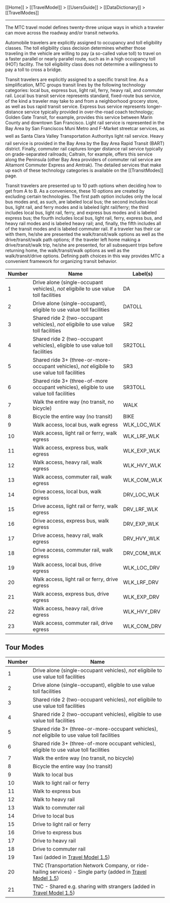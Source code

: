 [[Home]] > [[TravelModel]] > [[UsersGuide]] > [[DataDictionary]] > [[TravelModes]]

***

The MTC travel model defines twenty-three unique ways in which a traveler can move across the roadway and/or transit networks.

Automobile travelers are explicitly assigned to occupancy and toll eligibility classes. The toll eligibility class decision determines whether those traveling in the vehicle are willing to pay (a so-called value toll) to travel on a faster parallel or nearly parallel route, such as in a high occupancy toll (HOT) facility. The toll eligibility class does not determine a willingness to pay a toll to cross a bridge.

Transit travelers are explicitly assigned to a specific transit line. As a simplification, MTC groups transit lines by the following technology categories: local bus, express bus, light rail, ferry, heavy rail, and commuter rail. Local bus transit service represents standard, fixed-route bus service, of the kind a traveler may take to and from a neighborhood grocery store, as well as bus rapid transit service. Express bus service represents longer-distance service typically provided in over-the-road coach technology; Golden Gate Transit, for example, provides this service between Marin County and downtown San Francisco. Light rail service is represented in the Bay Area by San Franciscos Muni Metro and F-Market streetcar services, as well as Santa Clara Valley Transportation Authoritys light rail service. Heavy rail service is provided in the Bay Area by the Bay Area Rapid Transit (BART) district. Finally, commuter rail captures longer distance rail service typically on grade-separated railroads; Caltrain, for example, offers this service along the Peninsula (other Bay Area providers of commuter rail service are Altamont Commuter Express and Amtrak). The detailed services that make up each of these technology categories is available on the [[TransitModes]] page.

Transit travelers are presented up to 10 path options when deciding how to get from A to B. As a convenience, these 10 options are created by excluding certain technologies. The first path option includes only the local bus modes and, as such, are labeled local bus; the second includes local bus, light rail, and ferry modes and is labeled light rail/ferry; the third includes local bus, light rail, ferry, and express bus modes and is labeled express bus; the fourth includes local bus, light rail, ferry, express bus, and heavy rail modes and is labeled heavy rail; and, finally, the fifth includes all of the transit modes and is labeled commuter rail. If a traveler has their car with them, he/she are presented the walk/transit/walk options as well as the drive/transit/walk path options; if the traveler left home making a drive/transit/walk trip, he/she are presented, for all subsequent trips before returning home, the walk/transit/walk options as well as the walk/transit/drive options. Defining path choices in this way provides MTC a convenient framework for organizing transit behavior.

| Number | Name | Label(s) |
|---|----|---|
| 1 | Drive alone (single-occupant vehicles), <em>not </em>eligibile to use value toll facilities | DA |
| 2 | Drive alone (single-occupant), eligible to use value toll facilities | DATOLL |
| 3 | Shared ride 2 (two-occupant vehicles), <em>not </em>eligibile to use value toll facilities | SR2 |
| 4 | Shared ride 2 (two-occupant vehicles), eligible to use value toll facilities | SR2TOLL |
| 5 | Shared ride 3+ (three-or-more-occupant vehicles), <em>not </em>eligibile to use value toll facilities | SR3 |
| 6 | Shared ride 3+ (three-of-more occupant vehicles), eligible to use value toll facilities | SR3TOLL |
| 7 | Walk the entire way (no transit, no bicycle) | WALK |
| 8 | Bicycle the entire way (no transit) | BIKE |
| 9 | Walk access, local bus, walk egress | WLK_LOC_WLK |
| 10 | Walk access, light rail or ferry, walk egress | WLK_LRF_WLK |
| 11 | Walk access, express bus, walk egress | WLK_EXP_WLK |
| 12 | Walk access, heavy rail, walk egress | WLK_HVY_WLK |
| 13 | Walk access, commuter rail, walk egress | WLK_COM_WLK |
| 14 | Drive access, local bus, walk egress | DRV_LOC_WLK |
| 15 | Drive access, light rail or ferry, walk egress | DRV_LRF_WLK |
| 16 | Drive access, express bus, walk egress | DRV_EXP_WLK |
| 17 | Drive access, heavy rail, walk egress | DRV_HVY_WLK |
| 18 | Drive access, commuter rail, walk egress | DRV_COM_WLK |
| 19 | Walk access, local bus, drive egress | WLK_LOC_DRV |
| 20 | Walk access, light rail or ferry, drive egress | WLK_LRF_DRV |
| 21 | Walk access, express bus, drive egress | WLK_EXP_DRV |
| 22 | Walk access, heavy rail, drive egress | WLK_HVY_DRV |
| 23 | Walk access, commuter rail, drive egress | WLK_COM_DRV |
 
## Tour Modes

| Number | Name |
|---|----|
| 1 | Drive alone (single-occupant vehicles), <em>not </em>eligibile to use value toll facilities |
| 2 | Drive alone (single-occupant), eligible to use value toll facilities |
| 3 | Shared ride 2 (two-occupant vehicles), <em>not </em>eligibile to use value toll facilities |
| 4 | Shared ride 2 (two-occupant vehicles), eligible to use value toll facilities |
| 5 | Shared ride 3+ (three-or-more-occupant vehicles), <em>not </em>eligibile to use value toll facilities |
| 6 | Shared ride 3+ (three-of-more occupant vehicles), eligible to use value toll facilities |
| 7 | Walk the entire way (no transit, no bicycle) |
| 8 | Bicycle the entire way (no transit) |
| 9 | Walk to local bus |
| 10 | Walk to light rail or ferry |
| 11 | Walk to express bus |
| 12 | Walk to heavy rail |
| 13 | Walk to commuter rail |
| 14 | Drive to local bus |
| 15 | Drive to light rail or ferry ||
| 16 | Drive to express bus |
| 17 | Drive to heavy rail |
| 18 | Drive to commuter rail |
| 19 | Taxi (added in [Travel Model 1.5](TravelModel1.5)) |
| 20 | TNC (Transportation Network Company, or ride-hailing services) - Single party (added in [Travel Model 1.5](TravelModel1.5)) |
| 21 | TNC - Shared e.g. sharing with strangers (added in [Travel Model 1.5](TravelModel1.5)) |